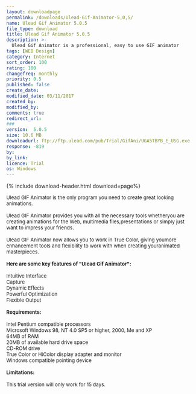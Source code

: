 ```yaml
---
layout: downloadpage
permalink: /downloads/Ulead-Gif-Animator-5,0,5/
name: Ulead Gif Animator 5.0.5
file_type: download
title: Ulead Gif Animator 5.0.5
description: >-
  Ulead Gif Animator is a professional, easy to use GIF animator
tags: [WEB Design]
category: Internet
sort_order: 100
rating: 100
changefreq: monthly
priority: 0.5
published: false
create_date: 
modified_date: 03/11/2017
created_by: 
modified_by: 
comments: true
redirect_url: 
### 
version:  5.0.5
size: 10.6 MB
downloadurl: ftp://ftp.ulead.com/pub/Trial/GifAni/UGA5TBYB_E_USG.exe
response: -819
by: 
by_link: 
licence: Trial 
os: Windows
---
```


{% include download-header.html download=page%}

<p style="fix-download-text !important">
<p><font size="2">Ulead GIF Animator is the only program you need to create great looking animations. <br />
<br />
Ulead GIF Animator provides you with all the necessary tools whetheryou are creating animations for the Web, multimedia files,presentations or simply just want to impress your friends.<br />
<br />
Ulead GIF Animator now allows you to work in True Color, giving youmore enhancement tools and flexibility to work with when creating youranimated masterpieces.<br />
<br />
<span><strong>Here are some key features of "Ulead Gif Animator":</strong></span><br />
<br />
Intuitive Interface<br />
Capture<br />
Dynamic Effects<br />
Powerful Optimization<br />
Flexible Output<br />
<br />
<span><strong>Requirements:</strong></span><br />
<br />
Intel Pentium compatible processors <br />
Microsoft Windows 98, NT 4.0 SP5 or higher, 2000, Me and XP <br />
64MB of RAM <br />
20MB of available hard drive space <br />
CD-ROM drive <br />
True Color or HiColor display adapter and monitor <br />
Windows compatible pointing device<br />
<br />
<span><strong>Limitations:</strong></span><br />
<br />
This trial version will only work for 15 days.</font></p></p>
